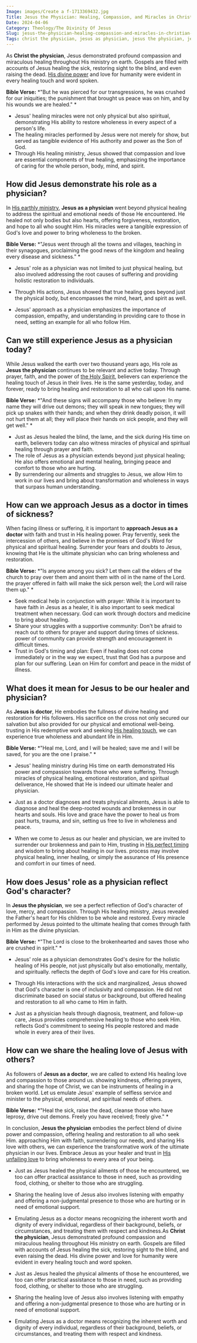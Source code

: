```yaml
---
Image: images/Create a f-1713369432.jpg
Title: Jesus the Physician: Healing, Compassion, and Miracles in Christian Faith
Date: 2024-04-06
Category: Theology/The Divinity Of Jesus
Slug: jesus-the-physician-healing-compassion-and-miracles-in-christian-faith
Tags: christ the physician, jesus as physician, jesus the physician, jesus physician, jesus as a doctor, jesus is doctor, jesus doctor, theology, the divinity of jesus
---
```

As **Christ the physician**, Jesus demonstrated profound compassion and miraculous healing throughout His ministry on earth.  Gospels are filled with accounts of Jesus healing the sick, restoring sight to the blind, and even raising the dead. [His divine power](/10-fascinating-facts-about-jesus-christ-a-comprehensive-guide-for-christian-readers) and love for humanity were evident in every healing touch and word spoken.

**Bible Verse:**
*"But he was pierced for our transgressions, he was crushed for our iniquities; the punishment that brought us peace was on him, and by his wounds we are healed." *

- Jesus' healing miracles were not only physical but also spiritual, demonstrating His ability to restore wholeness in every aspect of a person's life.
- The healing miracles performed by Jesus were not merely for show, but served as tangible evidence of His authority and power as the Son of God.
- Through His healing ministry, Jesus showed that compassion and love are essential components of true healing, emphasizing the importance of caring for the whole person, body, mind, and spirit.

## How did Jesus demonstrate his role as a physician?

In [His earthly ministry](/discover-the-12-appearances-of-jesus-after-his-resurrection-a-comprehensive-guide-for-christian-readers), **Jesus as a physician** went beyond physical healing to address the spiritual and emotional needs of those He encountered. He healed not only bodies but also hearts, offering forgiveness, restoration, and hope to all who sought Him. His miracles were a tangible expression of God's love and power to bring wholeness to the broken.

**Bible Verse:**
*"Jesus went through all the towns and villages, teaching in their synagogues, proclaiming the good news of the kingdom and healing every disease and sickness." *

- Jesus' role as a physician was not limited to just physical healing, but also involved addressing the root causes of suffering and providing holistic restoration to individuals.

- Through His actions, Jesus showed that true healing goes beyond just the physical body, but encompasses the mind, heart, and spirit as well.

- Jesus' approach as a physician emphasizes the importance of compassion, empathy, and understanding in providing care to those in need, setting an example for all who follow Him.

## Can we still experience Jesus as a physician today?

While Jesus walked the earth over two thousand years ago, His role as **Jesus the physician** continues to be relevant and active today. Through prayer, faith, and the power of [the Holy Spirit](/praying-for-someone-in-hospice-care-essential-christian-guide), believers can experience the healing touch of Jesus in their lives. He is the same yesterday, today, and forever, ready to bring healing and restoration to all who call upon His name.

**Bible Verse:**
*"And these signs will accompany those who believe: In my name they will drive out demons; they will speak in new tongues; they will pick up snakes with their hands; and when they drink deadly poison, it will not hurt them at all; they will place their hands on sick people, and they will get well." *

- Just as Jesus healed the blind, the lame, and the sick during His time on earth, believers today can also witness miracles of physical and spiritual healing through prayer and faith.
- The role of Jesus as a physician extends beyond just physical healing; He also offers emotional and mental healing, bringing peace and comfort to those who are hurting.
- By surrendering our ailments and struggles to Jesus, we allow Him to work in our lives and bring about transformation and wholeness in ways that surpass human understanding.

## How can we approach Jesus as a doctor in times of sickness?

When facing illness or suffering, it is important to **approach Jesus as a doctor** with faith and trust in His healing power. Pray fervently, seek the intercession of others, and believe in the promises of God's Word for physical and spiritual healing. Surrender your fears and doubts to Jesus, knowing that He is the ultimate physician who can bring wholeness and restoration.

**Bible Verse:**
*"Is anyone among you sick? Let them call the elders of the church to pray over them and anoint them with oil in the name of the Lord.  the prayer offered in faith will make the sick person well; the Lord will raise them up." *

- Seek medical help in conjunction with prayer: While it is important to have faith in Jesus as a healer, it is also important to seek medical treatment when necessary. God can work through doctors and medicine to bring about healing.
- Share your struggles with a supportive community: Don't be afraid to reach out to others for prayer and support during times of sickness.  power of community can provide strength and encouragement in difficult times.
- Trust in God's timing and plan: Even if healing does not come immediately or in the way we expect, trust that God has a purpose and plan for our suffering. Lean on Him for comfort and peace in the midst of illness.

## What does it mean for Jesus to be our healer and physician?

As **Jesus is doctor**, He embodies the fullness of divine healing and restoration for His followers. His sacrifice on the cross not only secured our salvation but also provided for our physical and emotional well-being.  trusting in His redemptive work and seeking [His healing touch](/healing-prayers-for-a-broken-heart-finding-peace-and-comfort-in-gods-love), we can experience true wholeness and abundant life in Him.

**Bible Verse:**
*"Heal me, Lord, and I will be healed; save me and I will be saved, for you are the one I praise." *

- Jesus' healing ministry during His time on earth demonstrated His power and compassion towards those who were suffering. Through miracles of physical healing, emotional restoration, and spiritual deliverance, He showed that He is indeed our ultimate healer and physician.

- Just as a doctor diagnoses and treats physical ailments, Jesus is able to diagnose and heal the deep-rooted wounds and brokenness in our hearts and souls. His love and grace have the power to heal us from past hurts, trauma, and sin, setting us free to live in wholeness and peace.

- When we come to Jesus as our healer and physician, we are invited to surrender our brokenness and pain to Him, trusting in [His perfect timing](/powerful-prayer-for-christian-new-beginnings-find-hope-and-renewal) and wisdom to bring about healing in our lives.  process may involve physical healing, inner healing, or simply the assurance of His presence and comfort in our times of need.

## How does Jesus' role as a physician reflect God's character?

In **Jesus the physician**, we see a perfect reflection of God's character of love, mercy, and compassion. Through His healing ministry, Jesus revealed the Father's heart for His children to be whole and restored. Every miracle performed by Jesus pointed to the ultimate healing that comes through faith in Him as the divine physician.

**Bible Verse:**
*"The Lord is close to the brokenhearted and saves those who are crushed in spirit." *

- Jesus' role as a physician demonstrates God's desire for the holistic healing of His people, not just physically but also emotionally, mentally, and spiritually.  reflects the depth of God's love and care for His creation.

- Through His interactions with the sick and marginalized, Jesus showed that God's character is one of inclusivity and compassion. He did not discriminate based on social status or background, but offered healing and restoration to all who came to Him in faith.

- Just as a physician heals through diagnosis, treatment, and follow-up care, Jesus provides comprehensive healing to those who seek Him.  reflects God's commitment to seeing His people restored and made whole in every area of their lives.

## How can we share the healing love of Jesus with others?

As followers of **Jesus as a doctor**, we are called to extend His healing love and compassion to those around us.  showing kindness, offering prayers, and sharing the hope of Christ, we can be instruments of healing in a broken world. Let us emulate Jesus' example of selfless service and minister to the physical, emotional, and spiritual needs of others.

**Bible Verse:**
*"Heal the sick, raise the dead, cleanse those who have leprosy, drive out demons. Freely you have received; freely give." *

In conclusion, **Jesus the physician** embodies the perfect blend of divine power and compassion, offering healing and restoration to all who seek Him.  approaching Him with faith, surrendering our needs, and sharing His love with others, we can experience the transformative work of the ultimate physician in our lives. Embrace Jesus as your healer and trust in [His unfailing love](/discover-the-shortest-chapter-in-the-bible-a-hidden-gem-for-christian-readers) to bring wholeness to every area of your being.

- Just as Jesus healed the physical ailments of those he encountered, we too can offer practical assistance to those in need, such as providing food, clothing, or shelter to those who are struggling.
- Sharing the healing love of Jesus also involves listening with empathy and offering a non-judgmental presence to those who are hurting or in need of emotional support.
- Emulating Jesus as a doctor means recognizing the inherent worth and dignity of every individual, regardless of their background, beliefs, or circumstances, and treating them with respect and kindness.As **Christ the physician**, Jesus demonstrated profound compassion and miraculous healing throughout His ministry on earth.  Gospels are filled with accounts of Jesus healing the sick, restoring sight to the blind, and even raising the dead. His divine power and love for humanity were evident in every healing touch and word spoken.

- Just as Jesus healed the physical ailments of those he encountered, we too can offer practical assistance to those in need, such as providing food, clothing, or shelter to those who are struggling.
- Sharing the healing love of Jesus also involves listening with empathy and offering a non-judgmental presence to those who are hurting or in need of emotional support.
- Emulating Jesus as a doctor means recognizing the inherent worth and dignity of every individual, regardless of their background, beliefs, or circumstances, and treating them with respect and kindness.